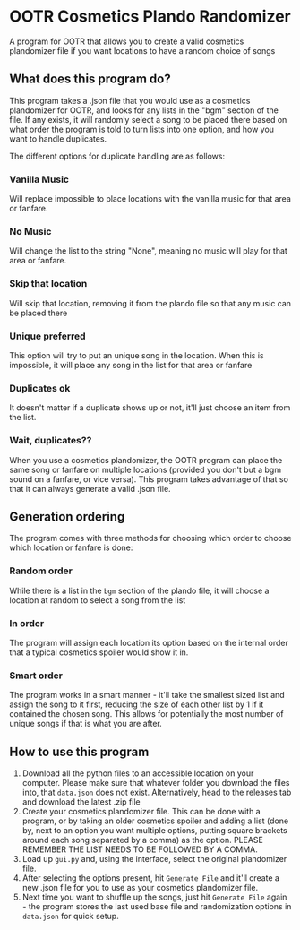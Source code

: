 # OOTR Cosmetics Plando Randomizer
A program for OOTR that allows you to create a valid cosmetics plandomizer file if you want locations to have a random choice of songs

## What does this program do?
This program takes a .json file that you would use as a cosmetics plandomizer for OOTR, and looks for any lists in the "bgm" section of the file. If any exists, it will randomly select a song to be placed there based on what order the program is told to turn lists into one option, and how you want to handle duplicates.

The different options for duplicate handling are as follows:
### Vanilla Music
Will replace impossible to place locations with the vanilla music for that area or fanfare.
### No Music
Will change the list to the string "None", meaning no music will play for that area or fanfare.
### Skip that location
Will skip that location, removing it from the plando file so that any music can be placed there
### Unique preferred
This option will try to put an unique song in the location. When this is impossible, it will place any song in the list for that area or fanfare
### Duplicates ok
It doesn't matter if a duplicate shows up or not, it'll just choose an item from the list.

### Wait, duplicates??
When you use a cosmetics plandomizer, the OOTR program can place the same song or fanfare on multiple locations (provided you don't but a bgm sound on a fanfare, or vice versa). This program takes advantage of that so that it can always generate a valid .json file.

## Generation ordering
The program comes with three methods for choosing which order to choose which location or fanfare is done:

### Random order
While there is a list in the `bgm` section of the plando file, it will choose a location at random to select a song from the list

### In order
The program will assign each location its option based on the internal order that a typical cosmetics spoiler would show it in.

### Smart order
The program works in a smart manner - it'll take the smallest sized list and assign the song to it first, reducing the size of each other list by 1 if it contained the chosen song. This allows for potentially the most number of unique songs if that is what you are after.

## How to use this program
1) Download all the python files to an accessible location on your computer. Please make sure that whatever folder you download the files into, that `data.json` does not exist. Alternatively, head to the releases tab and download the latest .zip file
2) Create your cosmetics plandomizer file. This can be done with a program, or by taking an older cosmetics spoiler and adding a list (done by, next to an option you want multiple options, putting square brackets around each song separated by a comma) as the option. PLEASE REMEMBER THE LIST NEEDS TO BE FOLLOWED BY A COMMA.
3) Load up `gui.py` and, using the interface, select the original plandomizer file.
4) After selecting the options present, hit `Generate File` and it'll create a new .json file for you to use as your cosmetics plandomizer file.
5) Next time you want to shuffle up the songs, just hit `Generate File` again - the program stores the last used base file and randomization options in `data.json` for quick setup.
